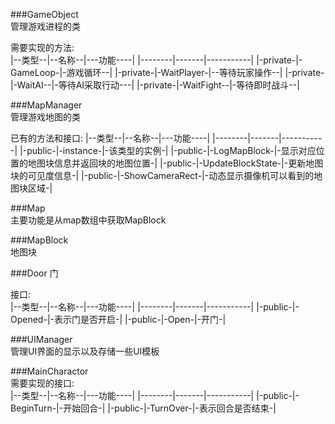 ###GameObject  
管理游戏进程的类  

需要实现的方法:  
|--类型--|--名称--|---功能----|
|--------|-------|-----------|
|-private-|-GameLoop-|-游戏循环--|
|-private-|-WaitPlayer-|--等待玩家操作--|
|-private-|-WaitAI--|-等待AI采取行动---|
|-private-|-WaitFight--|-等待即时战斗--|


###MapManager  
管理游戏地图的类

已有的方法和接口:
|--类型--|--名称--|---功能----|
|--------|-------|-----------|
|-public-|-instance-|-该类型的实例-|
|-public-|-LogMapBlock-|-显示对应位置的地图块信息并返回块的地图位置-|
|-public-|-UpdateBlockState-|-更新地图块的可见度信息-|
|-public-|-ShowCameraRect-|-动态显示摄像机可以看到的地图块区域-|


###Map  
主要功能是从map数组中获取MapBlock  

###MapBlock  
地图块  

###Door
门  

接口:  
|--类型--|--名称--|---功能----|
|--------|-------|-----------|
|-public-|-Opened-|-表示门是否开启-|
|-public-|-Open-|-开门-|

###UIManager  
管理UI界面的显示以及存储一些UI模板  

###MainCharactor  
需要实现的接口:  
|--类型--|--名称--|---功能----|
|--------|-------|-----------|
|-public-|-BeginTurn-|-开始回合-|
|-public-|-TurnOver-|-表示回合是否结束-|
